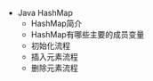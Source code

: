 
- Java HashMap
    * HashMap简介
    + HashMap有哪些主要的成员变量 
    * 初始化流程
    + 插入元素流程
    * 删除元素流程











